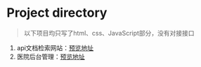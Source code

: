 # Project directory

> 以下项目均只写了html、css、JavaScript部分，没有对接接口

1. api文档检索网站：[预览地址](https://adawu-happy.github.io/Amy-projects/API-documentation/api/forif.html)
2. 医院后台管理：[预览地址](https://adawu-happy.github.io/Amy-projects/hospital/index.html)

